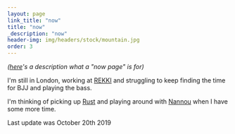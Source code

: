 ```yaml
---
layout: page
link_title: "now"
title: "now"
_description: "now"
header-img: img/headers/stock/mountain.jpg
order: 3
---
```


*([here](http://nownownow.com/about)'s a description what a "now page" is for)*

I'm still in London, working at [REKKI](https://rekki.com/) and struggling
to keep finding the time for BJJ and playing the bass.

I'm thinking of picking up [Rust](https://www.rust-lang.org/) 
and playing around with [Nannou](https://nannou.cc/) when I have some more time.

Last update was October 20th 2019
